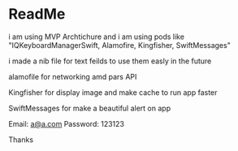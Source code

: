# ReadMe

i am using MVP Archtichure and i am using pods like "IQKeyboardManagerSwift, Alamofire, Kingfisher, SwiftMessages"

i made a nib file for text feilds to use them easly in the future


alamofile 
for networking amd pars API 


Kingfisher
for display image and make cache to run app faster


SwiftMessages
for make a beautiful alert on app


Email: a@a.com
Password: 123123

Thanks
